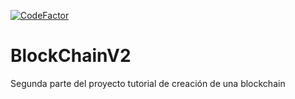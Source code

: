 [![CodeFactor](https://www.codefactor.io/repository/github/pbalbuena/blockchain-v2/badge)](https://www.codefactor.io/repository/github/pbalbuena/blockchain-v2)

# BlockChainV2

Segunda parte del proyecto tutorial de creación de una blockchain
